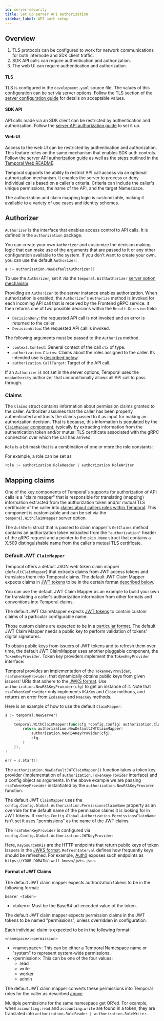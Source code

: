 ```yaml
---
id: server-security
title: Set up server API authorization
sidebar_label: API auth setup
---
```


## Overview

1. TLS protocols can be configured to work for network communications for both internode and SDK client traffic.
2. SDK API calls can require authentication and authorization.
3. The web UI can require authentication and authorization.

#### TLS

TLS is configured in the `development.yaml` source file. The values of this configuration can be set via [server options](/docs/server-options/#withconfig). Follow the TLS section of the [server configuration guide](/docs/server-configuration/#tls) for details on acceptable values.

#### SDK API

API calls made via an SDK client can be restricted by authentication and authorization. Follow the [server API authorization guide](/docs/server-api-auth) to set it up.

#### Web UI

Access to the web UI can be restricted by authentication and authorization. This feature relies on the same mechanism that enables SDK auth controls. Follow the [server API authorization guide](/docs/server-api-auth) as well as the steps outlined in the [Temporal Web README](https://github.com/temporalio/web#configuring-authentication-optional).

Temporal supports the ability to restrict API call access via an optional authorization mechanism. It enables the server to process or deny individual calls based on a caller's criteria. Criteria can include the caller's unique permissions, the name of the API, and the target Namespace.

The authorization and claim mapping logic is customizable, making it available to a variety of use cases and identity schemes.

## Authorizer

`Authorizer` is the interface that enables access control to API calls. It is defined in the `authorization` package.

<!--SNIPSTART temporal-common-authorization-authorizer-interface-->
<!--SNIPEND-->

You can create your own `Authorizer` and customize the decision making logic that can make use of the arguments that are passed to it or any other configuration available to the system. If you don't want to create your own, you can use the default `Authorizer`:

```go
a := authorization.NewDefaultAuthorizer()
```

To use the `Authorizer`, set it via the `temporal.WithAuthorizer` [server option mechanism](/docs/server-options/#withauthorizer).

Providing an `Authorizer` to the server instance enables authorization. When authorization is enabled, the `Authorizer`'s `Authorize` method is invoked for each incoming API call that is received by the Frontend gRPC service. It then returns one of two possible decisions within the `Result.Decision` field:

- `DecisionDeny`: the requested API call is not invoked and an error is returned to the caller.
- `DecisionAllow`: the requested API call is invoked.

The following arguments must be passed to the `Authorize` method.

- `context.Context`: General context of the call `ctx` of type.
- `authorization.Claims`: Claims about the roles assigned to the caller. Its intended use is [described below](#claims).
- `authorization.CallTarget`: Target of the API call.

<!--SNIPSTART temporal-common-authorization-authorizer-calltarget-->
<!--SNIPEND-->

If an `Authorizer` is not set in the server options, Temporal uses the `nopAuthority` authorizer that unconditionally allows all API call to pass through.

### Claims

The `Claims` struct contains information about permission claims granted to the caller. Authorizer assumes that the caller has been properly authenticated and trusts the claims passed to it as input for making an authorization decision. That is because, this information is populated by the [`ClaimMapper` component](#mapping-claims), typically by extracting information from the authentication token and/or mutual TLS certificate associated with the gRPC connection over which the call has arrived.

<!--SNIPSTART temporal-common-authorization-claims-->
<!--SNIPEND-->

`Role` is a bit mask that is a combination of one or more the role constants:

<!--SNIPSTART temporal-common-authorization-role-enum-->
<!--SNIPEND-->

For example, a role can be set as

```go
role := authorization.RoleReader | authorization.RoleWriter
```

## Mapping claims

One of the key components of Temporal's supports for authorization of API calls is a "claim mapper" that is responsible for translating (mapping) information extracted from the authorization token and/or mutual TLS certificate of the caller into [claims about callers roles within Temporal](#claims). This component is customizable and can be set via the `temporal.WithClaimMapper` [server option](/docs/server-options/#withclaimmapper).

<!--SNIPSTART temporal-common-authorization-claimmapper-interface-->
<!--SNIPEND-->

The `AuthInfo` struct that is passed to claim mapper's `GetClaims` method contains an authorization token extracted from the `"authorization"` header of the gRPC request and a pointer to the `pkix.Name` struct that contains a X.509 distinguishable name from the caller's mutual TLS certificate.

<!--SNIPSTART temporal-common-authorization-authinfo-->
<!--SNIPEND-->

### Default JWT `ClaimMapper`

Temporal offers a default JSON web token claim mapper (`defaultClaimMapper`) that extracts claims from JWT access tokens and translates them into Temporal claims. The default JWT Claim Mapper expects claims in [JWT tokens](https://tools.ietf.org/html/rfc7519) to be in the certain format [described below](#format-of-jwt-claims).

You can use the default JWT Claim Mapper as an example to build your own for translating a caller's authorization information from other formats and conventions into Temporal claims.

The default JWT ClaimMapper expects [JWT tokens](https://tools.ietf.org/html/rfc7519) to contain custom claims of a particular configurable name.

Those custom claims are expected to be in a [particular format](#format-of-jwt-claims). The default JWT Claim Mapper needs a public key to perform validation of tokens' digital signatures.

To obtain public keys from issuers of JWT tokens and to refresh them over time, the default JWT ClaimMapper uses another pluggable component, the `TokenKeyProvider`. Token key providers implement the `TokenKeyProvider` interface:

<!--SNIPSTART temporal-common-authorization-tokenkeyprovider-->
<!--SNIPEND-->

Temporal provides an implementation of the `TokenKeyProvider`, `rsaTokenKeyProvider`, that dynamically obtains public keys from given issuers' URIs that adhere to the [JWKS format](https://tools.ietf.org/html/rfc7517). Use `authorization.NewRSAKeyProvider(cfg)` to get an instance of it. Note that `rsaTokenKeyProvider` only implements `RSAKey` and `Close` methods, and returns en error from `EcdsaKey` and `HmacKey` methods.

Here is an example of how to use the default `ClaimMapper`:

```go
s := temporal.NewServer(
	...
	temporal.WithClaimMapper(func(cfg *config.Config) authorization.ClaimMapper {
		return authorization.NewDefaultJWTClaimMapper(
			authorization.NewRSAKeyProvider(cfg),
			cfg,
		)
	}),
)

err = s.Start()
```

The `authorization.NewDefaultJWTClaimMapper()` function takes a token key provider (implementation of `authorization.TokenKeyProvider` interface) and a config object as arguments. In the above example we are passing `rsaTokenKeyProvider` instantiated by the `authorization.NewRSAKeyProvider` function.

The default JWT `ClaimMapper` uses the `config.Config.Global.Authorization.PermissionsClaimName` property as an override for the default name of the permission claims it is looking for in JWT tokens. If `config.Config.Global.Authorization.PermissionsClaimName` isn't set it uses "permissions" as the name of the JWT claims.

The `rsaTokenKeyProvider` is configured via `config.Config.Global.Authorization.JWTKeyProvider`:

<!--SNIPSTART temporal-common-service-config-jwtkeyprovider-->
<!--SNIPEND-->

Here, `KeySourceURIs` are the HTTP endpoints that return public keys of token issuers in the [JWKS format](https://tools.ietf.org/html/rfc7517). `RefreshInterval` defines how frequently keys should be refreshed. For example, [Auth0](https://auth0.com/) exposes such endpoints as `https://YOUR_DOMAIN/.well-known/jwks.json`.

#### Format of JWT Claims

The default JWT claim mapper expects authorization tokens to be in the following format:

```
bearer <token>
```

- &lt;token&gt;: Must be the Base64 url-encoded value of the token.

The default JWT claim mapper expects permission claims in the JWT tokens to be named "permissions", unless overridden in configuration.

Each individual claim is expected to be in the following format:

```
<namespace>:<permission>
```

- &lt;namespace&gt;: This can be either a Temporal Namespace name or "system" to represent system-wide permissions.
- &lt;permission&gt;: This can be one of the four values:
	- read
	- write
	- worker
	- admin

The default JWT claim mapper converts these permissions into Temporal roles for the caller as described [above](#claims).

Multiple permissions for the same namespace get OR'ed. For example, when `accounting:read` and `accounting:write` are found in a token, they are translated into `authorization.RoleReader | authorization.RoleWriter`.
